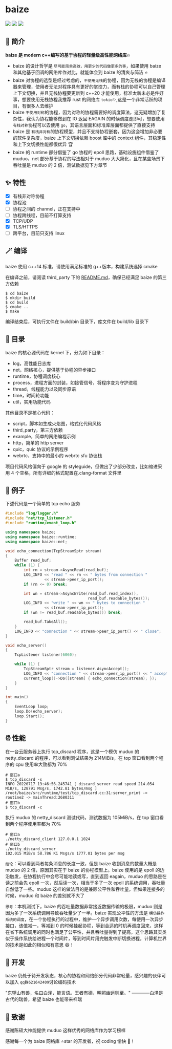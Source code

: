 # baize

![](https://img.shields.io/github/forks/zhngs/baize)
![](https://img.shields.io/github/stars/zhngs/baize)
![](https://img.shields.io/github/license/zhngs/baize)

## 🌈 简介

**baize 是 modern c++编写的基于协程的轻量级高性能网络库**🔥

- baize 的设计哲学是 `尽可能简单高效，用更少的代码做更多的事`，如果使用 baize 和其他基于回调的网络库作对比，就能体会到 baize 的清爽与简洁 ⭐️
- baize 对协程的选型是经过考虑的，`不使用无栈`的协程，因为无栈的协程是编译器来管理，使用者无法对程序具有更好的掌控力，而有栈的协程可以自己管理上下文切换，并且无栈协程要更新到 c++20 才能使用，标准太新未必是件好事，想要使用无栈协程我推荐 rust 的网络库 `tokio`✨,这是一个非常活跃的项目，有很多人去维护
- baize `不使用对称`的协程，因为对称的协程需要好的调度算法，这无疑增加了复杂性，我认为协程能够做到在 IO 返回 EAGAIN 的时候调度走即可，想要使用 `有栈对称`协程可以去使用 `go`，其语言层面和标准库层面都提供了直接支持
- baize 是 `有栈非对称`的协程模型，并且不支持协程嵌套，因为这会增加非必要的软件复杂度，baize 上下文切换依赖 boost 库中的 context 组件，其稳定性和上下文切换性能都很优异 🏆
- baize 的 runtime 部分借鉴了 go 协程的 epoll 思路，基础设施组件借鉴了 muduo，net 部分基于协程的写法相对于 muduo 大大简化，且在某些场景下吞吐量是 muduo 的 2 倍，测试数据见下方章节

## ✨ 特性

- [X] 有栈非对称协程
- [X] 协程池
- [ ] 协程之间的 channel，正在支持中
- [ ] 协程跨线程，目前不打算支持
- [X] TCP/UDP
- [X] TLS/HTTPS
- [ ] 跨平台，目前只支持 linux

## :magic_wand: 编译

baize 使用 c++14 标准，请使用满足标准的 g++版本，构建系统选择 cmake

在编译之前，请阅读 third_party 下的 [README.md](./third_party/README.md)，确保已经满足 baize 的第三方依赖

```shell
$ cd baize
$ mkdir build
$ cd build
$ cmake ..
$ make
```

编译结束后，可执行文件在 build/bin 目录下，库文件在 build/lib 目录下

## :receipt: 目录

baize 的核心源代码在 kernel 下，分为如下目录：

- log，高性能日志库
- net，网络核心，提供基于协程的异步接口
- runtime，协程调度核心
- process，进程方面的封装，如接管信号，将程序变为守护进程
- thread，线程能力以及同步原语
- time，时间轮功能
- util，实用功能代码

其他目录不是核心代码：

- script，脚本如生成火焰图，格式化代码风格
- third_party，第三方依赖
- example，简单的网络编程示例
- http，简单的 http server
- quic，quic 协议的示例程序
- webrtc，支持中的最小的 webrtc sfu 协议栈

项目代码风格偏向于 google 的 styleguide，但做出了少部分改变，比如缩进采用 4 个空格，所有详细的格式配置在.clang-format 文件里

## 🌰 例子

下述代码是一个简单的 tcp echo 服务

```cpp
#include "log/logger.h"
#include "net/tcp_listener.h"
#include "runtime/event_loop.h"

using namespace baize;
using namespace baize::runtime;
using namespace baize::net;

void echo_connection(TcpStreamSptr stream)
{
    Buffer read_buf;
    while (1) {
        int rn = stream->AsyncRead(read_buf);
        LOG_INFO << "read " << rn << " bytes from connection "
                 << stream->peer_ip_port();
        if (rn <= 0) break;

        int wn = stream->AsyncWrite(read_buf.read_index(),
                                    read_buf.readable_bytes());
        LOG_INFO << "write " << wn << " bytes to connection "
                 << stream->peer_ip_port();
        if (wn != read_buf.readable_bytes()) break;

        read_buf.TakeAll();
    }
    LOG_INFO << "connection " << stream->peer_ip_port() << " close";
}

void echo_server()
{
    TcpListener listener(6060);

    while (1) {
        TcpStreamSptr stream = listener.AsyncAccept();
        LOG_INFO << "connection " << stream->peer_ip_port() << " accept";
        current_loop()->Do([stream] { echo_connection(stream); });
    }
}

int main()
{
    EventLoop loop;
    loop.Do(echo_server);
    loop.Start();
}
```

## ⏰ 性能

在一台云服务器上执行 tcp_discard 程序，这是一个模仿 muduo 的 netty_discard 的程序，可以看到测试结果为 214MiB/s，在 top 窗口看到两个程序的 cpu 使用率大致都为 70%

```shell
# 窗口a
$ tcp_discard -s
INFO 20220717 13:46:56.245741 [ discard server read speed 214.054 MiB/s, 128791 Msg/s, 1742.81 bytes/msg ] /root/baize/src/runtime/test/tcp_discard.cc:31:server_print -> routine2 -> mainThread:2680311
# 窗口b
$ tcp_discard -c
```

执行 muduo 的 netty_discard 测试代码，测试数据为 105MiB/s，在 top 窗口看到两个程序使用率都为 70%

```shell
# 窗口a
./netty_discard_client 127.0.0.1 1024
# 窗口b
./netty_discard_server
102.015 MiB/s 58.786 Ki Msgs/s 1777.01 bytes per msg
```

`结论`：可以看到两者每条消息的长度一致，但是 baize 收到消息的数量大概是 muduo 的 2 倍，原因其实在于 baize 的协程模型上。baize 使用的是 epoll 的边沿触发，在协程执行中会尽可能地读或写，直到返回 eagain，muduo 的思路是在读之前会先 epoll 一次，然后读一次，相当于多了一次 epoll 的系统调用，吞吐量自然低了一些。muduo 这样的做法目的是兼顾公平性和吞吐量，但如果连接多的时候，muduo 和 baize 的差别就不大了

`思考`：本机测试下，baize 的吞吐量数据非常接近数据传输的极限，muduo 则是因为多了一次系统调用导致吞吐量少了一半。baize 实现公平性的方法是 `模仿操作系统的调度`，在一个协程执行的过程中，维护一个异步调用次数，每使用一次异步接口，该值减一，等减到 0 的时候挂起协程，等到合适的时机再调度回来，这样在省下系统调用的同时也满足了公平性，并且吞吐量得到了提高，这个思路其实类似于操作系统给进程一个时间片，等到时间片用完触发中断切换进程，计算机世界的技术是如此的相似和有意思 😄！

## 💌 开发

baize 仍处于待开发状态，核心的协程和网络部分代码非常轻量，感兴趣的伙伴可以加入 `qq群621642409`讨论编码技术

"东望山有兽，名曰白泽，能言语。王者有德，明照幽远则至。" ————白泽是古代的瑞兽，希望 baize 也能带来祥瑞

## :partying_face: 致谢

感谢陈硕大神能提供 muduo 这样优秀的网络库作为学习榜样

感谢每一个为 baize 网络库 ⭐️star 的开发者，祝 coding 愉快 🥂！

